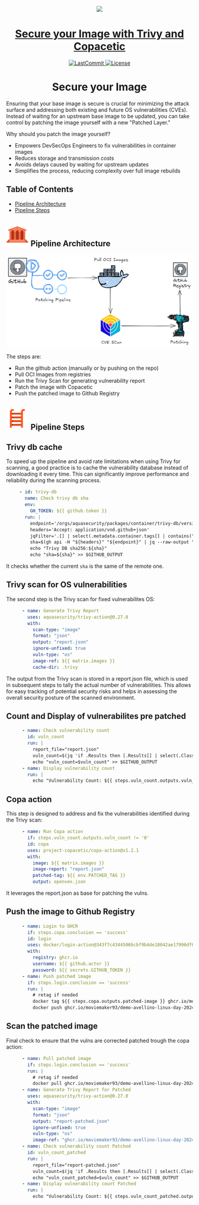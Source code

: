 <p align="center">
  <a href="https://alfonsofortunato.com">
    <picture>
      <source media="(prefers-color-scheme: dark)" srcset="https://alfonsofortunato.com/img/logo.png">
      <img src="https://alfonsofortunato.com/img/logo.png" height="90">
    </picture>
    <h1 align="center">Secure your Image with Trivy and Copacetic</h1>
  </a>
</p>

<p align="center">
  <a href="https://github.com/MovieMaker93/demo-avellino-linux-day-2024/commit">
    <img alt="LastCommit" src="https://img.shields.io/github/last-commit/MovieMaker93/demo-avellino-linux-day-2024/main?style=for-the-badge&logo=github&color=%237dcfff">
  </a>
  <a href="https://github.com/MovieMaker93/demo-avellino-linux-day-2024/blob/main/LICENSE">
    <img alt="License" src="https://img.shields.io/github/license/MovieMaker93/demo-avellino-linux-day-2024?style=for-the-badge&logo=github&color=%239ece6a">
  </a>
</p>

<div style="text-align: center;">
  <h1>
    Secure your Image
  </h1>
</div>

Ensuring that your base image is secure is crucial for minimizing the attack surface and addressing both existing and future OS vulnerabilities (CVEs). Instead of waiting for an upstream base image to be updated, you can take control by patching the image yourself with a new "Patched Layer."

Why should you patch the image yourself?
- Empowers DevSecOps Engineers to fix vulnerabilities in container images
- Reduces storage and transmission costs
- Avoids delays caused by waiting for upstream updates
- Simplifies the process, reducing complexity over full image rebuilds

## Table of Contents

- [Pipeline Architecture](#architecture)
- [Pipeline Steps](#steps)

<a id="architecture"></a>
<h2>
  <picture>
    <img src="./public/museo.png" width="60px" style="margin-right: 1px;">
  </picture>
   Pipeline Architecture
</h2>

![Pipeline](./public/Pipeline.png) 

The steps are:
- Run the github action (manually or by pushing on the repo)
- Pull OCI Images from registries
- Run the Trivy Scan for generating vulnerability report
- Patch the image with Copacetic
- Push the patched image to Github Registry


<a id="steps"></a>
<h2>
  <picture>
    <img src="./public/ladder.png" width="60px" style="margin-right: 1px;">
  </picture>
   Pipeline Steps
</h2>

## Trivy db cache


To speed up the pipeline and avoid rate limitations when using Trivy for scanning, a good practice is to cache the vulnerability database instead of downloading it every time. This can significantly improve performance and reliability during the scanning process.
```yaml
     - id: trivy-db
       name: Check trivy db sha
       env:
         GH_TOKEN: ${{ github.token }}
       run: |
         endpoint='/orgs/aquasecurity/packages/container/trivy-db/versions'
         headers='Accept: application/vnd.github+json'
         jqFilter='.[] | select(.metadata.container.tags[] | contains("latest")) | .name | sub("sha256:";"")'
         sha=$(gh api -H "${headers}" "${endpoint}" | jq --raw-output "${jqFilter}")
         echo "Trivy DB sha256:${sha}"
         echo "sha=${sha}" >> $GITHUB_OUTPUT
```
It checks whether the current `sha` is the same of the remote one. 

## Trivy scan for OS vulnerabilities

The second step is the Trivy scan for fixed vulnerabilites OS:
```yaml
      - name: Generate Trivy Report
        uses: aquasecurity/trivy-action@0.27.0
        with:
          scan-type: "image"
          format: "json"
          output: "report.json"
          ignore-unfixed: true
          vuln-type: "os"
          image-ref: ${{ matrix.images }}
          cache-dir: .trivy
```
The output from the Trivy scan is stored in a report.json file, which is used in subsequent steps to tally the actual number of vulnerabilities. This allows for easy tracking of potential security risks and helps in assessing the overall security posture of the scanned environment.

## Count and Display of vulnerabilites pre patched

```yaml
      - name: Check vulnerability count
        id: vuln_count
        run: |
          report_file="report.json"
          vuln_count=$(jq 'if .Results then [.Results[] | select(.Class=="os-pkgs" and .Vulnerabilities!=null) | .Vulnerabilities[]] | length else 0 end' "$report_file")
          echo "vuln_count=$vuln_count" >> $GITHUB_OUTPUT
      - name: Display vulnerability count
        run: |
          echo "Vulnerability Count: ${{ steps.vuln_count.outputs.vuln_count }}"
```

## Copa action
This step is designed to address and fix the vulnerabilities identified during the Trivy scan:
```yaml
      - name: Run Copa action
        if: steps.vuln_count.outputs.vuln_count != '0'
        id: copa
        uses: project-copacetic/copa-action@v1.2.1
        with:
          image: ${{ matrix.images }}
          image-report: "report.json"
          patched-tag: ${{ env.PATCHED_TAG }}
          output: openvex.json
```
It leverages the report.json as base for patching the vulns.

## Push the image to Github Registry
```yaml
      - name: Login to GHCR
        if: steps.copa.conclusion == 'success'
        id: login
        uses: docker/login-action@343f7c4344506bcbf9b4de18042ae17996df046d # v3.0.0
        with:
          registry: ghcr.io
          username: ${{ github.actor }}
          password: ${{ secrets.GITHUB_TOKEN }}
      - name: Push patched image
        if: steps.login.conclusion == 'success'
        run: |
          # retag if needed
          docker tag ${{ steps.copa.outputs.patched-image }} ghcr.io/moviemaker93/demo-avellino-linux-day-2024/${{ env.IMAGE_NAME }}:${{ env.PATCHED_TAG }}
          docker push ghcr.io/moviemaker93/demo-avellino-linux-day-2024/${{ env.IMAGE_NAME }}:${{env.PATCHED_TAG}}
```

## Scan the patched image
Final check to ensure that the vulns are corrected patched trough the copa action:
```yaml
      - name: Pull patched image
        if: steps.login.conclusion == 'success'
        run: |
          # retag if needed
          docker pull ghcr.io/moviemaker93/demo-avellino-linux-day-2024/${{ env.IMAGE_NAME }}:${{env.PATCHED_TAG}}
      - name: Generate Trivy Report for Patched
        uses: aquasecurity/trivy-action@0.27.0
        with:
          scan-type: "image"
          format: "json"
          output: "report-patched.json"
          ignore-unfixed: true
          vuln-type: "os"
          image-ref: "ghcr.io/moviemaker93/demo-avellino-linux-day-2024/${{ env.IMAGE_NAME }}:${{env.PATCHED_TAG}}"
      - name: Check vulnerability count Patched
        id: vuln_count_patched
        run: |
          report_file="report-patched.json"
          vuln_count=$(jq 'if .Results then [.Results[] | select(.Class=="os-pkgs" and .Vulnerabilities!=null) | .Vulnerabilities[]] | length else 0 end' "$report_file")
          echo "vuln_count_patched=$vuln_count" >> $GITHUB_OUTPUT
      - name: Display vulnerability count Patched
        run: |
          echo "Vulnerability Count: ${{ steps.vuln_count_patched.outputs.vuln_count_patched }}"
```
